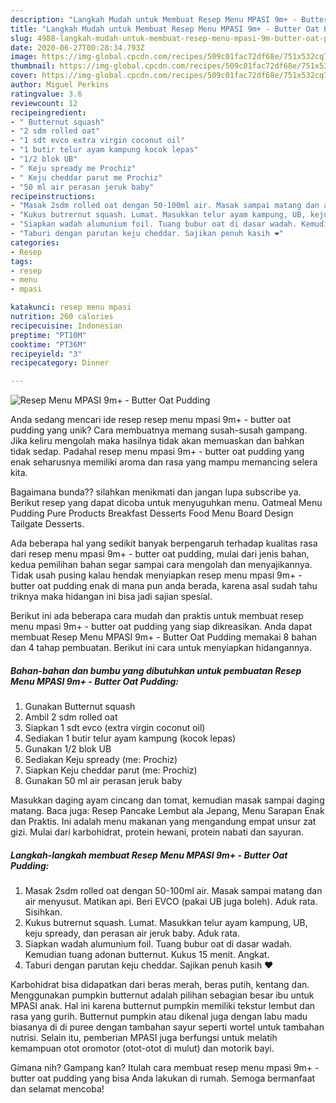 ```yaml
---
description: "Langkah Mudah untuk Membuat Resep Menu MPASI 9m+ - Butter Oat Pudding yang Enak Banget"
title: "Langkah Mudah untuk Membuat Resep Menu MPASI 9m+ - Butter Oat Pudding yang Enak Banget"
slug: 4988-langkah-mudah-untuk-membuat-resep-menu-mpasi-9m-butter-oat-pudding-yang-enak-banget
date: 2020-06-27T00:28:34.793Z
image: https://img-global.cpcdn.com/recipes/509c01fac72df68e/751x532cq70/resep-menu-mpasi-9m-butter-oat-pudding-foto-resep-utama.jpg
thumbnail: https://img-global.cpcdn.com/recipes/509c01fac72df68e/751x532cq70/resep-menu-mpasi-9m-butter-oat-pudding-foto-resep-utama.jpg
cover: https://img-global.cpcdn.com/recipes/509c01fac72df68e/751x532cq70/resep-menu-mpasi-9m-butter-oat-pudding-foto-resep-utama.jpg
author: Miguel Perkins
ratingvalue: 3.6
reviewcount: 12
recipeingredient:
- " Butternut squash"
- "2 sdm rolled oat"
- "1 sdt evco extra virgin coconut oil"
- "1 butir telur ayam kampung kocok lepas"
- "1/2 blok UB"
- " Keju spready me Prochiz"
- " Keju cheddar parut me Prochiz"
- "50 ml air perasan jeruk baby"
recipeinstructions:
- "Masak 2sdm rolled oat dengan 50-100ml air. Masak sampai matang dan air menyusut. Matikan api. Beri EVCO (pakai UB juga boleh). Aduk rata. Sisihkan."
- "Kukus butrernut squash. Lumat. Masukkan telur ayam kampung, UB, keju spready, dan perasan air jeruk baby. Aduk rata."
- "Siapkan wadah alumunium foil. Tuang bubur oat di dasar wadah. Kemudian tuang adonan butternut. Kukus 15 menit. Angkat."
- "Taburi dengan parutan keju cheddar. Sajikan penuh kasih ❤"
categories:
- Resep
tags:
- resep
- menu
- mpasi

katakunci: resep menu mpasi 
nutrition: 260 calories
recipecuisine: Indonesian
preptime: "PT10M"
cooktime: "PT36M"
recipeyield: "3"
recipecategory: Dinner

---
```



![Resep Menu MPASI 9m+ - Butter Oat Pudding](https://img-global.cpcdn.com/recipes/509c01fac72df68e/751x532cq70/resep-menu-mpasi-9m-butter-oat-pudding-foto-resep-utama.jpg)

Anda sedang mencari ide resep resep menu mpasi 9m+ - butter oat pudding yang unik? Cara membuatnya memang susah-susah gampang. Jika keliru mengolah maka hasilnya tidak akan memuaskan dan bahkan tidak sedap. Padahal resep menu mpasi 9m+ - butter oat pudding yang enak seharusnya memiliki aroma dan rasa yang mampu memancing selera kita.

Bagaimana bunda?? silahkan menikmati dan jangan lupa subscribe ya. Berikut resep yang dapat dicoba untuk menyuguhkan menu. Oatmeal Menu Pudding Pure Products Breakfast Desserts Food Menu Board Design Tailgate Desserts.

Ada beberapa hal yang sedikit banyak berpengaruh terhadap kualitas rasa dari resep menu mpasi 9m+ - butter oat pudding, mulai dari jenis bahan, kedua pemilihan bahan segar sampai cara mengolah dan menyajikannya. Tidak usah pusing kalau hendak menyiapkan resep menu mpasi 9m+ - butter oat pudding enak di mana pun anda berada, karena asal sudah tahu triknya maka hidangan ini bisa jadi sajian spesial.


Berikut ini ada beberapa cara mudah dan praktis untuk membuat resep menu mpasi 9m+ - butter oat pudding yang siap dikreasikan. Anda dapat membuat Resep Menu MPASI 9m+ - Butter Oat Pudding memakai 8 bahan dan 4 tahap pembuatan. Berikut ini cara untuk menyiapkan hidangannya.

<!--inarticleads1-->

##### Bahan-bahan dan bumbu yang dibutuhkan untuk pembuatan Resep Menu MPASI 9m+ - Butter Oat Pudding:

1. Gunakan  Butternut squash
1. Ambil 2 sdm rolled oat
1. Siapkan 1 sdt evco (extra virgin coconut oil)
1. Sediakan 1 butir telur ayam kampung (kocok lepas)
1. Gunakan 1/2 blok UB
1. Sediakan  Keju spready (me: Prochiz)
1. Siapkan  Keju cheddar parut (me: Prochiz)
1. Gunakan 50 ml air perasan jeruk baby


Masukkan daging ayam cincang dan tomat, kemudian masak sampai daging matang. Baca juga: Resep Pancake Lembut ala Jepang, Menu Sarapan Enak dan Praktis. Ini adalah menu makanan yang mengandung empat unsur zat gizi. Mulai dari karbohidrat, protein hewani, protein nabati dan sayuran. 

<!--inarticleads2-->

##### Langkah-langkah membuat Resep Menu MPASI 9m+ - Butter Oat Pudding:

1. Masak 2sdm rolled oat dengan 50-100ml air. Masak sampai matang dan air menyusut. Matikan api. Beri EVCO (pakai UB juga boleh). Aduk rata. Sisihkan.
1. Kukus butrernut squash. Lumat. Masukkan telur ayam kampung, UB, keju spready, dan perasan air jeruk baby. Aduk rata.
1. Siapkan wadah alumunium foil. Tuang bubur oat di dasar wadah. Kemudian tuang adonan butternut. Kukus 15 menit. Angkat.
1. Taburi dengan parutan keju cheddar. Sajikan penuh kasih ❤


Karbohidrat bisa didapatkan dari beras merah, beras putih, kentang dan. Menggunakan pumpkin butternut adalah pilihan sebagian besar ibu untuk MPASI anak. Hal ini karena butternut pumpkin memiliki tekstur lembut dan rasa yang gurih. Butternut pumpkin atau dikenal juga dengan labu madu biasanya di di puree dengan tambahan sayur seperti wortel untuk tambahan nutrisi. Selain itu, pemberian MPASI juga berfungsi untuk melatih kemampuan otot oromotor (otot-otot di mulut) dan motorik bayi. 

Gimana nih? Gampang kan? Itulah cara membuat resep menu mpasi 9m+ - butter oat pudding yang bisa Anda lakukan di rumah. Semoga bermanfaat dan selamat mencoba!
